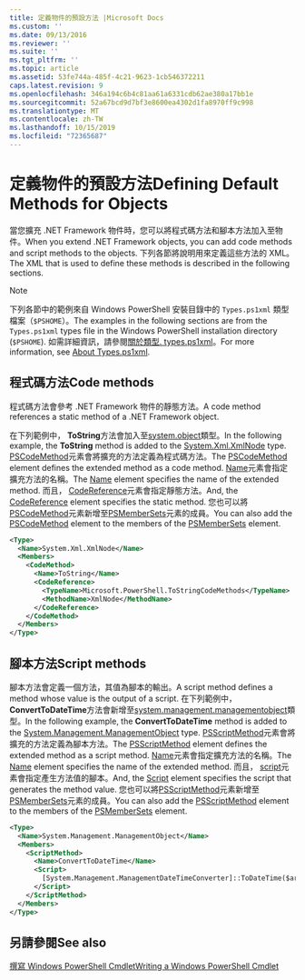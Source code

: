```yaml
---
title: 定義物件的預設方法 |Microsoft Docs
ms.custom: ''
ms.date: 09/13/2016
ms.reviewer: ''
ms.suite: ''
ms.tgt_pltfrm: ''
ms.topic: article
ms.assetid: 53fe744a-485f-4c21-9623-1cb546372211
caps.latest.revision: 9
ms.openlocfilehash: 346a194c6b4c81aa61a6331cdb62ae380a17bb1e
ms.sourcegitcommit: 52a67bcd9d7bf3e8600ea4302d1fa8970ff9c998
ms.translationtype: MT
ms.contentlocale: zh-TW
ms.lasthandoff: 10/15/2019
ms.locfileid: "72365687"
---
```

# <a name="defining-default-methods-for-objects"></a><span data-ttu-id="46837-102">定義物件的預設方法</span><span class="sxs-lookup"><span data-stu-id="46837-102">Defining Default Methods for Objects</span></span>

<span data-ttu-id="46837-103">當您擴充 .NET Framework 物件時，您可以將程式碼方法和腳本方法加入至物件。</span><span class="sxs-lookup"><span data-stu-id="46837-103">When you extend .NET Framework objects, you can add code methods and script methods to the objects.</span></span>
<span data-ttu-id="46837-104">下列各節將說明用來定義這些方法的 XML。</span><span class="sxs-lookup"><span data-stu-id="46837-104">The XML that is used to define these methods is described in the following sections.</span></span>

> [!NOTE]
> <span data-ttu-id="46837-105">下列各節中的範例來自 Windows PowerShell 安裝目錄中的 `Types.ps1xml` 類型檔案（`$PSHOME`）。</span><span class="sxs-lookup"><span data-stu-id="46837-105">The examples in the following sections are from the `Types.ps1xml` types file in the Windows PowerShell installation directory (`$PSHOME`).</span></span> <span data-ttu-id="46837-106">如需詳細資訊，請參閱[關於類型. types.ps1xml](/powershell/module/microsoft.powershell.core/about/about_types.ps1xml)。</span><span class="sxs-lookup"><span data-stu-id="46837-106">For more information, see [About Types.ps1xml](/powershell/module/microsoft.powershell.core/about/about_types.ps1xml).</span></span>

## <a name="code-methods"></a><span data-ttu-id="46837-107">程式碼方法</span><span class="sxs-lookup"><span data-stu-id="46837-107">Code methods</span></span>

<span data-ttu-id="46837-108">程式碼方法會參考 .NET Framework 物件的靜態方法。</span><span class="sxs-lookup"><span data-stu-id="46837-108">A code method references a static method of a .NET Framework object.</span></span>

<span data-ttu-id="46837-109">在下列範例中， **ToString**方法會加入至[system.object](/dotnet/api/System.Xml.XmlNode)類型。</span><span class="sxs-lookup"><span data-stu-id="46837-109">In the following example, the **ToString** method is added to the [System.Xml.XmlNode](/dotnet/api/System.Xml.XmlNode) type.</span></span> <span data-ttu-id="46837-110">[PSCodeMethod](/dotnet/api/system.management.automation.pscodemethod)元素會將擴充的方法定義為程式碼方法。</span><span class="sxs-lookup"><span data-stu-id="46837-110">The [PSCodeMethod](/dotnet/api/system.management.automation.pscodemethod) element defines the extended method as a code method.</span></span> <span data-ttu-id="46837-111">[Name](/dotnet/api/system.management.automation.psmemberinfo.name?view=pscore-6.2.0#System_Management_Automation_PSMemberInfo_Name)元素會指定擴充方法的名稱。</span><span class="sxs-lookup"><span data-stu-id="46837-111">The [Name](/dotnet/api/system.management.automation.psmemberinfo.name?view=pscore-6.2.0#System_Management_Automation_PSMemberInfo_Name) element specifies the name of the extended method.</span></span> <span data-ttu-id="46837-112">而且， [CodeReference](/dotnet/api/system.management.automation.pscodemethod.codereference?view=pscore-6.2.0#System_Management_Automation_PSCodeMethod_CodeReference)元素會指定靜態方法。</span><span class="sxs-lookup"><span data-stu-id="46837-112">And, the [CodeReference](/dotnet/api/system.management.automation.pscodemethod.codereference?view=pscore-6.2.0#System_Management_Automation_PSCodeMethod_CodeReference) element specifies the static method.</span></span> <span data-ttu-id="46837-113">您也可以將[PSCodeMethod](/dotnet/api/system.management.automation.pscodemethod)元素新增至[PSMemberSets](/dotnet/api/system.management.automation.psmemberset?view=pscore-6.2.0)元素的成員。</span><span class="sxs-lookup"><span data-stu-id="46837-113">You can also add the [PSCodeMethod](/dotnet/api/system.management.automation.pscodemethod) element to the members of the [PSMemberSets](/dotnet/api/system.management.automation.psmemberset?view=pscore-6.2.0) element.</span></span>

```xml
<Type>
  <Name>System.Xml.XmlNode</Name>
  <Members>
    <CodeMethod>
      <Name>ToString</Name>
      <CodeReference>
        <TypeName>Microsoft.PowerShell.ToStringCodeMethods</TypeName>
        <MethodName>XmlNode</MethodName>
      </CodeReference>
    </CodeMethod>
  </Members>
</Type>
```

## <a name="script-methods"></a><span data-ttu-id="46837-114">腳本方法</span><span class="sxs-lookup"><span data-stu-id="46837-114">Script methods</span></span>

<span data-ttu-id="46837-115">腳本方法會定義一個方法，其值為腳本的輸出。</span><span class="sxs-lookup"><span data-stu-id="46837-115">A script method defines a method whose value is the output of a script.</span></span> <span data-ttu-id="46837-116">在下列範例中， **ConvertToDateTime**方法會新增至[system.management.managementobject](/dotnet/api/System.Management.ManagementObject)類型。</span><span class="sxs-lookup"><span data-stu-id="46837-116">In the following example, the **ConvertToDateTime** method is added to the [System.Management.ManagementObject](/dotnet/api/System.Management.ManagementObject) type.</span></span> <span data-ttu-id="46837-117">[PSScriptMethod](/dotnet/api/system.management.automation.psscriptmethod?view=pscore-6.2.0)元素會將擴充的方法定義為腳本方法。</span><span class="sxs-lookup"><span data-stu-id="46837-117">The [PSScriptMethod](/dotnet/api/system.management.automation.psscriptmethod?view=pscore-6.2.0) element defines the extended method as a script method.</span></span> <span data-ttu-id="46837-118">[Name](/dotnet/api/system.management.automation.psmemberinfo.name?view=pscore-6.2.0#System_Management_Automation_PSMemberInfo_Name)元素會指定擴充方法的名稱。</span><span class="sxs-lookup"><span data-stu-id="46837-118">The [Name](/dotnet/api/system.management.automation.psmemberinfo.name?view=pscore-6.2.0#System_Management_Automation_PSMemberInfo_Name) element specifies the name of the extended method.</span></span> <span data-ttu-id="46837-119">而且， [script](/dotnet/api/system.management.automation.psscriptmethod.script?view=pscore-6.2.0#System_Management_Automation_PSScriptMethod_Script)元素會指定產生方法值的腳本。</span><span class="sxs-lookup"><span data-stu-id="46837-119">And, the [Script](/dotnet/api/system.management.automation.psscriptmethod.script?view=pscore-6.2.0#System_Management_Automation_PSScriptMethod_Script) element specifies the script that generates the method value.</span></span> <span data-ttu-id="46837-120">您也可以將[PSScriptMethod](/dotnet/api/system.management.automation.psscriptmethod?view=pscore-6.2.0)元素新增至[PSMemberSets](/dotnet/api/system.management.automation.psmemberset?view=pscore-6.2.0)元素的成員。</span><span class="sxs-lookup"><span data-stu-id="46837-120">You can also add the [PSScriptMethod](/dotnet/api/system.management.automation.psscriptmethod?view=pscore-6.2.0) element to the members of the [PSMemberSets](/dotnet/api/system.management.automation.psmemberset?view=pscore-6.2.0) element.</span></span>

```xml
<Type>
  <Name>System.Management.ManagementObject</Name>
  <Members>
    <ScriptMethod>
      <Name>ConvertToDateTime</Name>
      <Script>
        [System.Management.ManagementDateTimeConverter]::ToDateTime($args[0])
      </Script>
    </ScriptMethod>
  </Members>
</Type>
```

## <a name="see-also"></a><span data-ttu-id="46837-121">另請參閱</span><span class="sxs-lookup"><span data-stu-id="46837-121">See also</span></span>

[<span data-ttu-id="46837-122">撰寫 Windows PowerShell Cmdlet</span><span class="sxs-lookup"><span data-stu-id="46837-122">Writing a Windows PowerShell Cmdlet</span></span>](./writing-a-windows-powershell-cmdlet.md)
